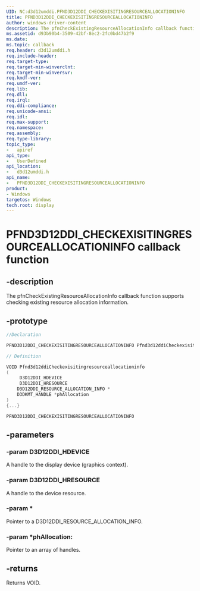 ```yaml
---
UID: NC:d3d12umddi.PFND3D12DDI_CHECKEXISITINGRESOURCEALLOCATIONINFO
title: PFND3D12DDI_CHECKEXISITINGRESOURCEALLOCATIONINFO
author: windows-driver-content
description: The pfnCheckExistingResourceAllocationInfo callback function supports checking existing resource allocation information.
ms.assetid: d93b90b4-3509-42bf-8ec2-2fc0bd47b2f9
ms.date: 
ms.topic: callback
req.header: d3d12umddi.h
req.include-header:
req.target-type:
req.target-min-winverclnt:
req.target-min-winversvr:
req.kmdf-ver:
req.umdf-ver:
req.lib:
req.dll:
req.irql: 
req.ddi-compliance:
req.unicode-ansi:
req.idl:
req.max-support:
req.namespace:
req.assembly:
req.type-library: 
topic_type: 
-	apiref
api_type: 
-	UserDefined
api_location: 
-	d3d12umddi.h
api_name: 
-	PFND3D12DDI_CHECKEXISITINGRESOURCEALLOCATIONINFO
product: 
- Windows
targetos: Windows
tech.root: display
---
```


# PFND3D12DDI_CHECKEXISITINGRESOURCEALLOCATIONINFO callback function

## -description

The pfnCheckExistingResourceAllocationInfo callback function supports checking existing resource allocation information. 

## -prototype

```cpp
//Declaration

PFND3D12DDI_CHECKEXISITINGRESOURCEALLOCATIONINFO Pfnd3d12ddiCheckexisitingresourceallocationinfo; 

// Definition

VOID Pfnd3d12ddiCheckexisitingresourceallocationinfo 
(
	 D3D12DDI_HDEVICE
	 D3D12DDI_HRESOURCE
	D3D12DDI_RESOURCE_ALLOCATION_INFO *
	D3DKMT_HANDLE *phAllocation
)
{...}

PFND3D12DDI_CHECKEXISITINGRESOURCEALLOCATIONINFO 


```

## -parameters

### -param D3D12DDI_HDEVICE  

A handle to the display device (graphics context).
 
### -param D3D12DDI_HRESOURCE

A handle to the device resource.

### -param *

Pointer to a D3D12DDI_RESOURCE_ALLOCATION_INFO.

### -param *phAllocation: 

Pointer to an array of handles.

## -returns

Returns VOID.

